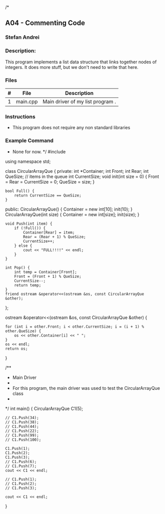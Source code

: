 /*
## A04 - Commenting Code
### Stefan Andrei
### Description:

This program implements a list data structure that links together nodes of integers. It does more stuff, but we don't need to write that here.

### Files

|   #   | File     | Description                      |
| :---: | -------- | -------------------------------- |
|   1   | main.cpp | Main driver of my list program . |


### Instructions

- This program does not require any non standard libraries

### Example Command

- None for now.
*/
#include <iostream>

using namespace std;


class CircularArrayQue {
private:
    int *Container;
    int Front;
    int Rear;
    int QueSize; // items in the queue
    int CurrentSize;
    void init(int size = 0) {
        Front = Rear = CurrentSize = 0;
        QueSize = size;
    }

    bool Full() {
        return CurrentSize == QueSize;
    }

public:
    CircularArrayQue() {
        Container = new int[10];
        init(10);
    }
    CircularArrayQue(int size) {
        Container = new int[size];
        init(size);
    }

    void Push(int item) {
        if (!Full()) {
            Container[Rear] = item;
            Rear = (Rear + 1) % QueSize;
            CurrentSize++;
        } else {
            cout << "FULL!!!!" << endl;
        }
    }

    int Pop() {
        int temp = Container[Front];
        Front = (Front + 1) % QueSize;
        CurrentSize--;
        return temp;
    }
    friend ostream &operator<<(ostream &os, const CircularArrayQue &other);
};

ostream &operator<<(ostream &os, const CircularArrayQue &other) {

    for (int i = other.Front; i < other.CurrentSize; i = (i + 1) % other.QueSize) {
        os << other.Container[i] << " ";
    }
    os << endl;
    return os;
}

/**
 * Main Driver
 * 
 * For this program, the main driver was used to test the CircularArrayQue class
 * 
 */
int main() {
    CircularArrayQue C1(5);

    // C1.Push(34);
    // C1.Push(38);
    // C1.Push(44);
    // C1.Push(22);
    // C1.Push(99);
    // C1.Push(100);

    C1.Push(1);
    C1.Push(2);
    C1.Push(3);
    // C1.Push(6);
    // C1.Push(7);
    cout << C1 << endl;

    // C1.Push(1);
    // C1.Push(2);
    // C1.Push(3);

    cout << C1 << endl;
}

